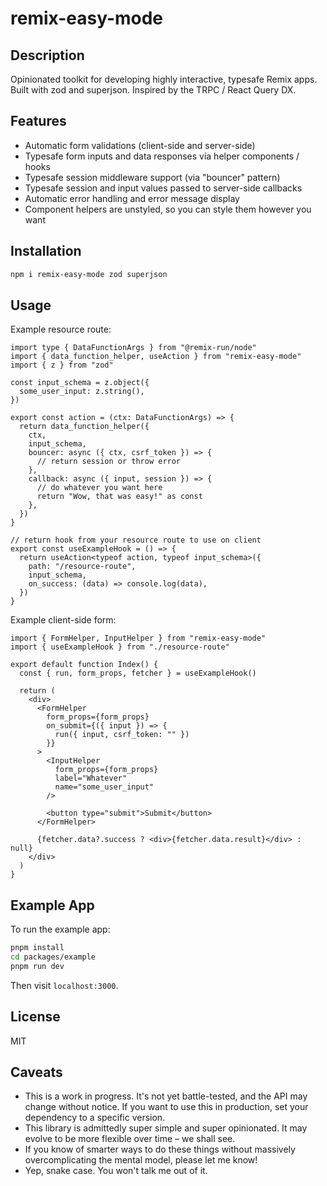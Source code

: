# remix-easy-mode

## Description

Opinionated toolkit for developing highly interactive, typesafe Remix apps. Built with zod and superjson. Inspired by the TRPC / React Query DX.

## Features

- Automatic form validations (client-side and server-side)
- Typesafe form inputs and data responses via helper components / hooks
- Typesafe session middleware support (via "bouncer" pattern)
- Typesafe session and input values passed to server-side callbacks
- Automatic error handling and error message display
- Component helpers are unstyled, so you can style them however you want

## Installation

```bash
npm i remix-easy-mode zod superjson
```

## Usage

Example resource route:

```tsx
import type { DataFunctionArgs } from "@remix-run/node"
import { data_function_helper, useAction } from "remix-easy-mode"
import { z } from "zod"

const input_schema = z.object({
  some_user_input: z.string(),
})

export const action = (ctx: DataFunctionArgs) => {
  return data_function_helper({
    ctx,
    input_schema,
    bouncer: async ({ ctx, csrf_token }) => {
      // return session or throw error
    },
    callback: async ({ input, session }) => {
      // do whatever you want here
      return "Wow, that was easy!" as const
    },
  })
}

// return hook from your resource route to use on client
export const useExampleHook = () => {
  return useAction<typeof action, typeof input_schema>({
    path: "/resource-route",
    input_schema,
    on_success: (data) => console.log(data),
  })
}
```

Example client-side form:

```tsx
import { FormHelper, InputHelper } from "remix-easy-mode"
import { useExampleHook } from "./resource-route"

export default function Index() {
  const { run, form_props, fetcher } = useExampleHook()

  return (
    <div>
      <FormHelper
        form_props={form_props}
        on_submit={({ input }) => {
          run({ input, csrf_token: "" })
        }}
      >
        <InputHelper
          form_props={form_props}
          label="Whatever"
          name="some_user_input"
        />

        <button type="submit">Submit</button>
      </FormHelper>

      {fetcher.data?.success ? <div>{fetcher.data.result}</div> : null}
    </div>
  )
}
```

## Example App

To run the example app:

```bash
pnpm install
cd packages/example
pnpm run dev
```

Then visit `localhost:3000`.

## License

MIT

## Caveats

- This is a work in progress. It's not yet battle-tested, and the API may change without notice. If you want to use this in production, set your dependency to a specific version.
- This library is admittedly super simple and super opinionated. It may evolve to be more flexible over time – we shall see.
- If you know of smarter ways to do these things without massively overcomplicating the mental model, please let me know!
- Yep, snake case. You won't talk me out of it.
